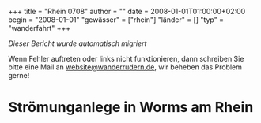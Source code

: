 +++
title = "Rhein 0708"
author = ""
date = 2008-01-01T01:00:00+02:00
begin = "2008-01-01"
"gewässer" = ["rhein"]
"länder" = []
"typ" = "wanderfahrt"
+++


*Dieser Bericht wurde automatisch migriert*

Wenn Fehler auftreten oder links nicht funktionieren, dann schreiben Sie bitte eine Mail an website@wanderrudern.de, wir beheben das Problem gerne!



# Strömunganlege in Worms am Rhein


